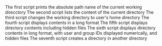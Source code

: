 The first script prints the absolute path name of the current working direcctory
The second script lists the content of the current directory
The third script changes the working directory to user's home directory
The fourth script displays contents in a long format
The fifth script displays directory contents including hidden files
The sixth  script displays directory contents in long format, with user and group IDs displayed numerically, and hidden files
The seventh script creates a directory in another directory
